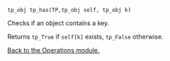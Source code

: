 `tp_obj tp_has(TP,tp_obj self, tp_obj k) `


Checks if an object contains a key.


Returns `tp_True` if `self[k]` exists, `tp_False` otherwise.


[Back to the Operations module.](Operations.md)